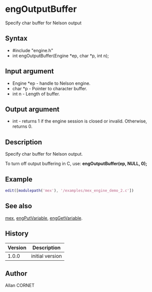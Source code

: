 

# engOutputBuffer

Specify char buffer for Nelson output

## Syntax

- #include "engine.h"
- int engOutputBuffer(Engine *ep, char *p, int n);

## Input argument

 - Engine *ep - handle to Nelson engine.
 - char *p - Pointer to character buffer.
 - int n - Length of buffer.

## Output argument

 - int - returns 1 if the engine session is closed or invalid. Otherwise, returns 0.

## Description


  <p>Specify char buffer for Nelson output.</p>
  <p>To turn off output buffering in C, use: <b>engOutputBuffer(ep, NULL, 0);</b></p>


## Example

```matlab
edit([modulepath('mex'), '/examples/mex_engine_demo_2.c'])
```

## See also

[mex](mex.md), [engPutVariable](engPutVariable.md), [engGetVariable](engGetVariable.md).
## History

|Version|Description|
|------|------|
|1.0.0|initial version|


## Author

Allan CORNET



